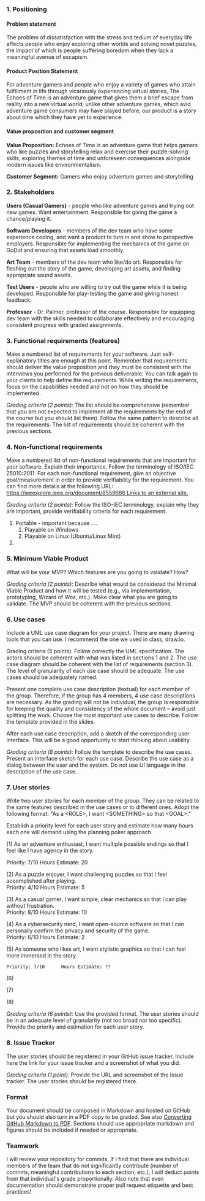 ### 1\. Positioning

#### **Problem statement**

The problem of dissatisfaction with the stress and tedium of everyday life affects people who enjoy exploring other worlds and solving novel puzzles, the impact of which is people suffering boredom when they lack a meaningful avenue of escapism.

#### **Product Position Statement**

For adventure gamers and people who enjoy a variety of games who attain fulfillment in life through vicariously experiencing virtual stories, The Echoes of Time is an adventure game that gives them a brief escape from reality into a new virtual world; unlike other adventure games, which avid adventure game consumers may have played before, our product is a story about time which they have yet to experience.

#### **Value proposition and customer segment**

**Value Proposition:** Echoes of Time is an adventure game that helps gamers who like puzzles and storytelling relax and exercise their puzzle-solving skills, exploring themes of time and unforeseen consequences alongside modern issues like environmentalism.

**Customer Segment:** Gamers who enjoy adventure games and storytelling

### 2\. Stakeholders

**Users (Casual Gamers)** \- people who like adventure games and trying out new games. Want entertainment. Responsible for giving the game a chance/playing it.

**Software Developers** \- members of the dev team who have some experience coding, and want a product to turn in and show to prospective employers. Responsible for implementing the mechanics of the game on GoDot and ensuring that assets load smoothly.

**Art Team** \- members of the dev team who like/do art. Responsible for fleshing out the story of the game, developing art assets, and finding appropriate sound assets.

**Test Users** \- people who are willing to try out the game while it is being developed. Responsible for play-testing the game and giving honest feedback.

**Professor** \- Dr. Palmer, professor of the course. Responsible for equipping dev team with the skills needed to collaborate effectively and encouraging consistent progress with graded assignments. 

### 3\. Functional requirements (features)

Make a numbered list of requirements for your software. Just self-explanatory titles are enough at this point. Remember that requirements should deliver the value proposition and they must be consistent with the interviews you performed for the previous deliverable. You can talk again to your clients to help define the requirements. While writing the requirements, focus on the capabilities needed and not on how they should be implemented.

*Grading criteria (2 points):* The list should be comprehensive (remember that you are not expected to implement all the requirements by the end of the course but you should list them). Follow the same pattern to describe all the requirements. The list of requirements should be coherent with the previous sections.

### 4\. Non-functional requirements

Make a numbered list of non-functional requirements that are important for your software. Explain their importance. Follow the terminology of ISO/IEC 25010:2011. For each non-functional requirement, give an objective goal/measurement in order to provide verifiability for the requirement. You can find more details at the following URL:  
[https://ieeexplore.ieee.org/document/8559686 Links to an external site.](https://ieeexplore.ieee.org/document/8559686)

*Grading criteria (2 points):* Follow the ISO-IEC terminology, explain why they are important, provide verifiability criteria for each requirement.

1. Portable \- important because ….  
   1. Playable on Windows  
   2. Playable on Linux (Ubuntu/Linux Mint)  
2. 

### 5\. Minimum Viable Product

What will be your MVP? Which features are you going to validate? How?

*Grading criteria (2 points):* Describe what would be considered the Minimal Viable Product and how it will be tested (e.g., via implementation, prototyping, Wizard of Woz, etc.). Make clear what you are going to validate. The MVP should be coherent with the previous sections.

### 6\. Use cases

Include a UML use case diagram for your project. There are many drawing tools that you can use.  I recommend the one we used in class, draw.io.

Grading criteria (5 points): Follow correctly the UML specification. The actors should be coherent with what was listed in sections 1 and 2\. The use case diagram should be coherent with the list of requirements (section 3). The level of granularity of each use case should be adequate. The use cases should be adequately named.

Present one complete use case description (textual) for each member of the group. Therefore, if the group has 4 members, 4 use case descriptions are necessary. As the grading will not be individual, the group is responsible for keeping the quality and consistency of the whole document – avoid just splitting the work. Choose the most important use cases to describe. Follow the template provided in the slides.

After each use case description, add a sketch of the corresponding user interface. This will be a good opportunity to start thinking about usability. 

*Grading criteria (8 points):* Follow the template to describe the use cases. Present an interface sketch for each use case. Describe the use case as a dialog between the user and the system. Do not use UI language in the description of the use case.

### 7\. User stories

Write two user stories for each member of the group. They can be related to the same features described in the use cases or to different ones. Adopt the following format: "As a \<ROLE\>, I want \<SOMETHING\> so that \<GOAL\>." 

Establish a priority level for each user story and estimate how many hours each one will demand using the planning poker approach. 

(1) As an adventure enthusiast, I want multiple possible endings so that I feel like I have agency in the story.

Priority: 7/10		Hours Estimate: 20

(2) As a puzzle enjoyer, I want challenging puzzles so that I feel accomplished after playing.  
	Priority: 4/10		Hours Estimate: 5

(3) As a casual gamer, I want simple, clear mechanics so that I can play without frustration.  
	Priority: 8/10		Hours Estimate: 10

(4) As a cybersecurity nerd, I want open-source software so that I can personally confirm the privacy and security of the game.  
	Priority: 6/10		Hours Estimate: 2

(5) As someone who likes art, I want stylistic graphics so that I can feel more immersed in the story.

	Priority: 7/10		Hours Estimate: ??

(6) 

(7) 

(8) 

*Grading criteria (6 points):* Use the provided format. The user stories should be in an adequate level of granularity (not too broad nor too specific). Provide the priority and estimation for each user story.

### 8\. Issue Tracker

The user stories should be registered in your GitHub issue tracker. Include here the link for your issue tracker and a screenshot of what you did. 

*Grading criteria (1 point):* Provide the URL and screenshot of the issue tracker. The user stories should be registered there.

### Format

Your document should be composed in Markdown and hosted on GitHub but you should also turn in a PDF copy to be graded.  See also [Converting GitHub Markdown to PDF](https://canvas.nau.edu/courses/35867/pages/reading-converting-github-markdown-to-pdf).  Sections should use appropriate markdown and figures should be included if needed or appropriate.

### Teamwork

I will review your repository for commits.  If I find that there are individual members of the team that do not significantly contribute (number of commits, meaningful contributions to each section, etc.), I will deduct points from that individual's grade proportionally.  Also note that even documentation should demonstrate proper pull request etiquette and best practices\!

